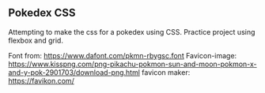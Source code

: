 ## Pokedex CSS

Attempting to make the css for a pokedex using CSS. Practice project using flexbox and grid.

Font from: https://www.dafont.com/pkmn-rbygsc.font
Favicon-image: https://www.kisspng.com/png-pikachu-pokmon-sun-and-moon-pokmon-x-and-y-pok-2901703/download-png.html
favicon maker: https://favikon.com/